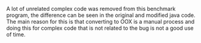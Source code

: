 A lot of unrelated complex code was removed from this benchmark program, the difference can be seen in the original and modified java code.
The main reason for this is that converting to OOX is a manual process and doing this for complex code that is not related to the bug is not a good use of time.